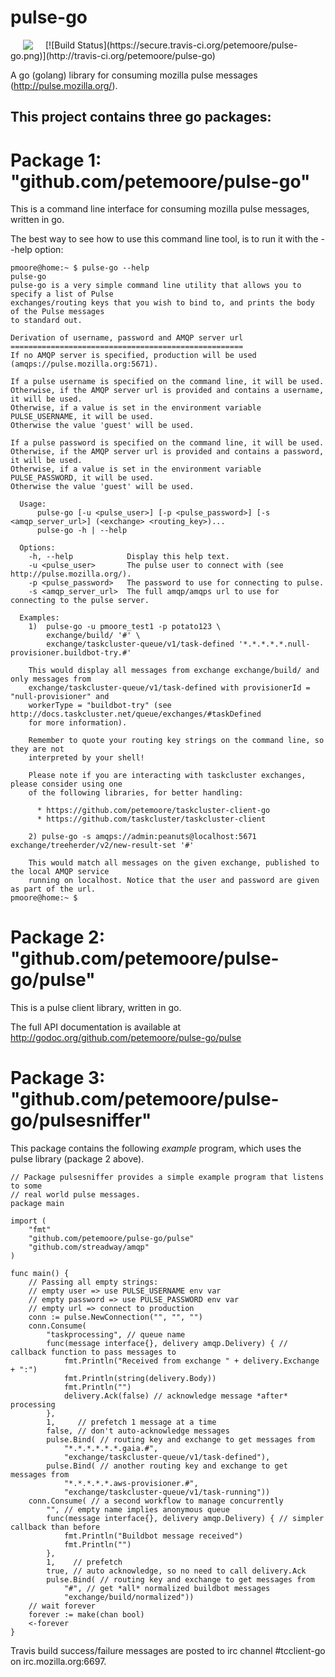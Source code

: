 # pulse-go
<img hspace="20" align="left" src="https://tools.taskcluster.net/lib/assets/taskcluster-120.png" />
[![Build Status](https://secure.travis-ci.org/petemoore/pulse-go.png)](http://travis-ci.org/petemoore/pulse-go)

A go (golang) library for consuming mozilla pulse messages (http://pulse.mozilla.org/).

## This project contains three go packages:

# Package 1: "github.com/petemoore/pulse-go"

This is a command line interface for consuming mozilla pulse messages, written in go.

The best way to see how to use this command line tool, is to run it with the --help option:

```
pmoore@home:~ $ pulse-go --help
pulse-go
pulse-go is a very simple command line utility that allows you to specify a list of Pulse
exchanges/routing keys that you wish to bind to, and prints the body of the Pulse messages
to standard out.

Derivation of username, password and AMQP server url
====================================================
If no AMQP server is specified, production will be used (amqps://pulse.mozilla.org:5671).

If a pulse username is specified on the command line, it will be used.
Otherwise, if the AMQP server url is provided and contains a username, it will be used.
Otherwise, if a value is set in the environment variable PULSE_USERNAME, it will be used.
Otherwise the value 'guest' will be used.

If a pulse password is specified on the command line, it will be used.
Otherwise, if the AMQP server url is provided and contains a password, it will be used.
Otherwise, if a value is set in the environment variable PULSE_PASSWORD, it will be used.
Otherwise the value 'guest' will be used.

  Usage:
      pulse-go [-u <pulse_user>] [-p <pulse_password>] [-s <amqp_server_url>] (<exchange> <routing_key>)...
      pulse-go -h | --help

  Options:
    -h, --help            Display this help text.
    -u <pulse_user>       The pulse user to connect with (see http://pulse.mozilla.org/).
    -p <pulse_password>   The password to use for connecting to pulse.
    -s <amqp_server_url>  The full amqp/amqps url to use for connecting to the pulse server.

  Examples:
    1)  pulse-go -u pmoore_test1 -p potato123 \
        exchange/build/ '#' \
        exchange/taskcluster-queue/v1/task-defined '*.*.*.*.*.null-provisioner.buildbot-try.#'

    This would display all messages from exchange exchange/build/ and only messages from
    exchange/taskcluster-queue/v1/task-defined with provisionerId = "null-provisioner" and
    workerType = "buildbot-try" (see http://docs.taskcluster.net/queue/exchanges/#taskDefined
    for more information).

    Remember to quote your routing key strings on the command line, so they are not
    interpreted by your shell!

    Please note if you are interacting with taskcluster exchanges, please consider using one
    of the following libraries, for better handling:

      * https://github.com/petemoore/taskcluster-client-go
      * https://github.com/taskcluster/taskcluster-client

    2) pulse-go -s amqps://admin:peanuts@localhost:5671 exchange/treeherder/v2/new-result-set '#'

    This would match all messages on the given exchange, published to the local AMQP service
    running on localhost. Notice that the user and password are given as part of the url.
pmoore@home:~ $ 
```

# Package 2: "github.com/petemoore/pulse-go/pulse"

This is a pulse client library, written in go.

The full API documentation is available at http://godoc.org/github.com/petemoore/pulse-go/pulse

# Package 3: "github.com/petemoore/pulse-go/pulsesniffer"

This package contains the following *example* program, which uses the pulse library (package 2 above).

```
// Package pulsesniffer provides a simple example program that listens to some
// real world pulse messages.
package main

import (
	"fmt"
	"github.com/petemoore/pulse-go/pulse"
	"github.com/streadway/amqp"
)

func main() {
	// Passing all empty strings:
	// empty user => use PULSE_USERNAME env var
	// empty password => use PULSE_PASSWORD env var
	// empty url => connect to production
	conn := pulse.NewConnection("", "", "")
	conn.Consume(
		"taskprocessing", // queue name
		func(message interface{}, delivery amqp.Delivery) { // callback function to pass messages to
			fmt.Println("Received from exchange " + delivery.Exchange + ":")
			fmt.Println(string(delivery.Body))
			fmt.Println("")
			delivery.Ack(false) // acknowledge message *after* processing
		},
		1,     // prefetch 1 message at a time
		false, // don't auto-acknowledge messages
		pulse.Bind( // routing key and exchange to get messages from
			"*.*.*.*.*.*.gaia.#",
			"exchange/taskcluster-queue/v1/task-defined"),
		pulse.Bind( // another routing key and exchange to get messages from
			"*.*.*.*.*.aws-provisioner.#",
			"exchange/taskcluster-queue/v1/task-running"))
	conn.Consume( // a second workflow to manage concurrently
		"", // empty name implies anonymous queue
		func(message interface{}, delivery amqp.Delivery) { // simpler callback than before
			fmt.Println("Buildbot message received")
			fmt.Println("")
		},
		1,    // prefetch
		true, // auto acknowledge, so no need to call delivery.Ack
		pulse.Bind( // routing key and exchange to get messages from
			"#", // get *all* normalized buildbot messages
			"exchange/build/normalized"))
	// wait forever
	forever := make(chan bool)
	<-forever
}
```

Travis build success/failure messages are posted to irc channel #tcclient-go on irc.mozilla.org:6697.
